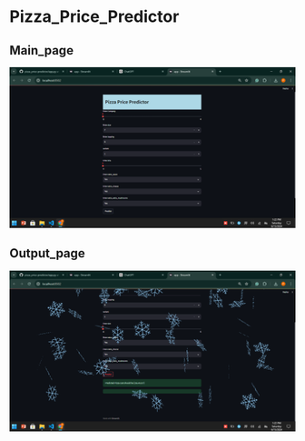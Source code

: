 # Pizza_Price_Predictor

## Main_page

![Main_poage](https://github.com/Pallav7533/pizza_price_predictor/blob/main/Demo%20images/main-page.png)

## Output_page

![Output_poage](https://github.com/Pallav7533/pizza_price_predictor/blob/main/Demo%20images/output-page.png)
